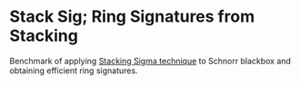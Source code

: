 # Stack Sig; Ring Signatures from Stacking

Benchmark of applying [Stacking Sigma technique](https://eprint.iacr.org/2021/422) to Schnorr blackbox and obtaining efficient ring signatures.

